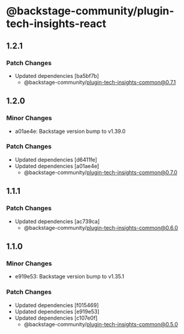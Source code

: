 # @backstage-community/plugin-tech-insights-react

## 1.2.1

### Patch Changes

- Updated dependencies [ba5bf7b]
  - @backstage-community/plugin-tech-insights-common@0.7.1

## 1.2.0

### Minor Changes

- a01ae4e: Backstage version bump to v1.39.0

### Patch Changes

- Updated dependencies [d6411fe]
- Updated dependencies [a01ae4e]
  - @backstage-community/plugin-tech-insights-common@0.7.0

## 1.1.1

### Patch Changes

- Updated dependencies [ac739ca]
  - @backstage-community/plugin-tech-insights-common@0.6.0

## 1.1.0

### Minor Changes

- e919e53: Backstage version bump to v1.35.1

### Patch Changes

- Updated dependencies [f015469]
- Updated dependencies [e919e53]
- Updated dependencies [c107e0f]
  - @backstage-community/plugin-tech-insights-common@0.5.0
